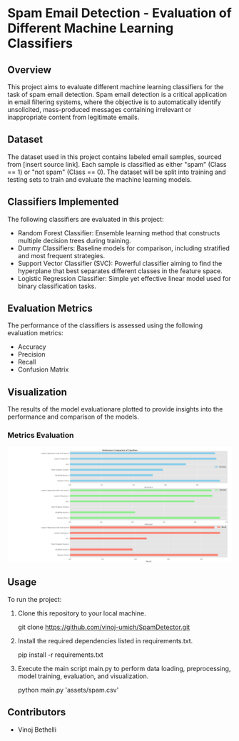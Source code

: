 # Spam Email Detection - Evaluation of Different Machine Learning Classifiers

## Overview
This project aims to evaluate different machine learning classifiers for the task of spam email detection. Spam email detection is a critical application in email filtering systems, where the objective is to automatically identify unsolicited, mass-produced messages containing irrelevant or inappropriate content from legitimate emails.

## Dataset
The dataset used in this project contains labeled email samples, sourced from [insert source link]. Each sample is classified as either "spam" (Class == 1) or "not spam" (Class == 0). The dataset will be split into training and testing sets to train and evaluate the machine learning models.

## Classifiers Implemented
The following classifiers are evaluated in this project:

- Random Forest Classifier: Ensemble learning method that constructs multiple decision trees during training.
- Dummy Classifiers: Baseline models for comparison, including stratified and most frequent strategies.
- Support Vector Classifier (SVC): Powerful classifier aiming to find the hyperplane that best separates different classes in the feature space.
- Logistic Regression Classifier: Simple yet effective linear model used for binary classification tasks.

## Evaluation Metrics
The performance of the classifiers is assessed using the following evaluation metrics:

- Accuracy
- Precision
- Recall
- Confusion Matrix

## Visualization

The results of the model evaluationare plotted to provide insights into the performance and comparison of the models.

### Metrics Evaluation

![Metrics Evaluation](assets/classifier_performance.png)


## Usage
To run the project:

1. Clone this repository to your local machine.

    git clone https://github.com/vinoj-umich/SpamDetector.git

2. Install the required dependencies listed in requirements.txt.
    
    pip install -r requirements.txt

3. Execute the main script main.py to perform data loading, preprocessing, model training, evaluation, and visualization.

    python main.py 'assets/spam.csv'

## Contributors
- Vinoj Bethelli


